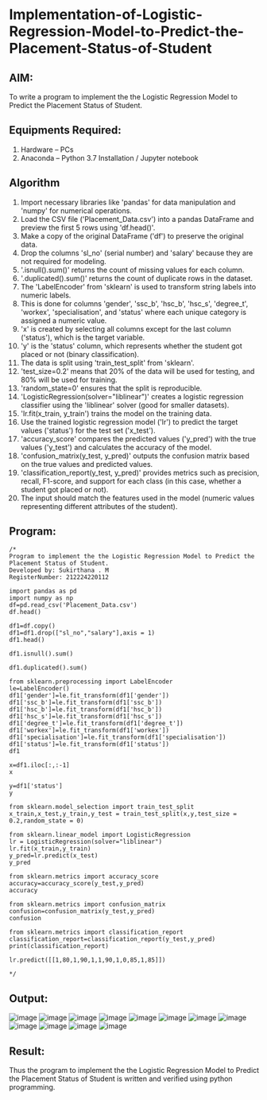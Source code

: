 # Implementation-of-Logistic-Regression-Model-to-Predict-the-Placement-Status-of-Student

## AIM:
To write a program to implement the the Logistic Regression Model to Predict the Placement Status of Student.

## Equipments Required:
1. Hardware – PCs
2. Anaconda – Python 3.7 Installation / Jupyter notebook

## Algorithm
1. Import necessary libraries like 'pandas' for data manipulation and 'numpy' for numerical operations.
2. Load the CSV file ('Placement_Data.csv') into a pandas DataFrame and preview the first 5 rows using 'df.head()'.
3. Make a copy of the original DataFrame ('df') to preserve the original data.
4. Drop the columns 'sl_no' (serial number) and 'salary' because they are not required for modeling.
5. '.isnull().sum()' returns the count of missing values for each column.
6. '.duplicated().sum()' returns the count of duplicate rows in the dataset.
7. The 'LabelEncoder' from 'sklearn' is used to transform string labels into numeric labels.
8. This is done for columns 'gender', 'ssc_b', 'hsc_b', 'hsc_s', 'degree_t', 'workex', 'specialisation', and 'status' where each unique category is assigned a numeric value.
9. 'x' is created by selecting all columns except for the last column ('status'), which is the target variable.
10. 'y' is the 'status' column, which represents whether the student got placed or not (binary classification).
11. The data is split using 'train_test_split' from 'sklearn'.
12. 'test_size=0.2' means that 20% of the data will be used for testing, and 80% will be used for training.
13. 'random_state=0' ensures that the split is reproducible.
14. 'LogisticRegression(solver="liblinear")' creates a logistic regression classifier using the 'liblinear' solver (good for smaller datasets).
15. 'lr.fit(x_train, y_train') trains the model on the training data.
16.  Use the trained logistic regression model ('lr') to predict the target values ('status') for the test set ('x_test').
17.  'accuracy_score' compares the predicted values ('y_pred') with the true values ('y_test') and calculates the accuracy of the model.
18.  'confusion_matrix(y_test, y_pred)' outputs the confusion matrix based on the true values and predicted values.
19.  'classification_report(y_test, y_pred)' provides metrics such as precision, recall, F1-score, and support for each class (in this case, whether a student got placed or not).
20.  The input should match the features used in the model (numeric values representing different attributes of the student).

 

## Program:
```
/*
Program to implement the the Logistic Regression Model to Predict the Placement Status of Student.
Developed by: Sukirthana . M 
RegisterNumber: 212224220112

import pandas as pd
import numpy as np
df=pd.read_csv('Placement_Data.csv')
df.head()

df1=df.copy()
df1=df1.drop(["sl_no","salary"],axis = 1)
df1.head()

df1.isnull().sum()

df1.duplicated().sum()

from sklearn.preprocessing import LabelEncoder
le=LabelEncoder()
df1['gender']=le.fit_transform(df1['gender'])
df1['ssc_b']=le.fit_transform(df1['ssc_b'])
df1['hsc_b']=le.fit_transform(df1['hsc_b'])
df1['hsc_s']=le.fit_transform(df1['hsc_s'])
df1['degree_t']=le.fit_transform(df1['degree_t'])
df1['workex']=le.fit_transform(df1['workex'])
df1['specialisation']=le.fit_transform(df1['specialisation'])
df1['status']=le.fit_transform(df1['status'])
df1

x=df1.iloc[:,:-1]
x

y=df1['status']
y

from sklearn.model_selection import train_test_split
x_train,x_test,y_train,y_test = train_test_split(x,y,test_size = 0.2,random_state = 0)

from sklearn.linear_model import LogisticRegression
lr = LogisticRegression(solver="liblinear")
lr.fit(x_train,y_train)
y_pred=lr.predict(x_test)
y_pred

from sklearn.metrics import accuracy_score
accuracy=accuracy_score(y_test,y_pred)
accuracy

from sklearn.metrics import confusion_matrix
confusion=confusion_matrix(y_test,y_pred)
confusion

from sklearn.metrics import classification_report
classification_report=classification_report(y_test,y_pred)
print(classification_report)

lr.predict([[1,80,1,90,1,1,90,1,0,85,1,85]])

*/
```

## Output:
![image](https://github.com/user-attachments/assets/241892bf-1f05-4eaf-bff2-c27d18444ac1)
![image](https://github.com/user-attachments/assets/0384b301-5196-4b05-b644-ef33c5f9fad5)
![image](https://github.com/user-attachments/assets/6c6df437-ed23-4814-8790-9f420fd4a302)
![image](https://github.com/user-attachments/assets/a94841d5-5a68-463b-a4aa-44dca3b32e5a)
![image](https://github.com/user-attachments/assets/a064ea05-6432-4c09-91ea-a1bd04f6c9cf)
![image](https://github.com/user-attachments/assets/bc2da33c-421b-45e4-a5ed-6f8688e4dae9)
![image](https://github.com/user-attachments/assets/088d3ebf-cf47-4079-a81e-07335f3c229d)
![image](https://github.com/user-attachments/assets/b8ee1f56-a9bf-4e8c-acd7-e062f3536e1e)
![image](https://github.com/user-attachments/assets/2d8915a3-e268-4bf3-9b89-3f74ae08c155)
![image](https://github.com/user-attachments/assets/2eeae7e6-91c3-454c-8c33-ab9f7b627889)
![image](https://github.com/user-attachments/assets/8c31fcdb-2c0e-4040-8a5b-ff5d1fafefc7)
![image](https://github.com/user-attachments/assets/528e8f28-a13f-4161-a161-724f40ac8951)









## Result:
Thus the program to implement the the Logistic Regression Model to Predict the Placement Status of Student is written and verified using python programming.
